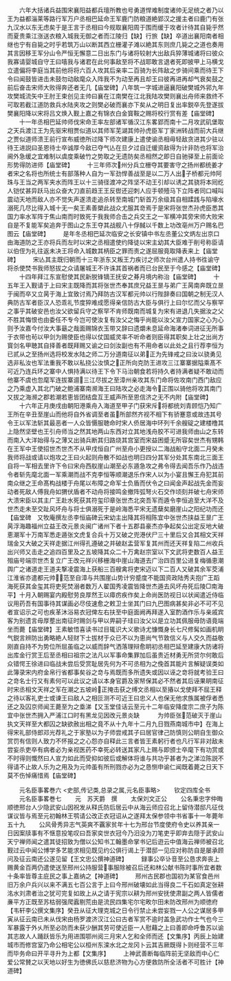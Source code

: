 <!-- { "loadSidebar": true } -->
　　六年大括诸兵益围宋襄阳益都兵璮所教也号勇道悍难制度诸帅无足统之者乃以王为益都淄莱等路行军万户丞相巴延命王军鹿门防粮道絶郢汉之援主者曰鹿门有张九汉水以东无虑矣于是王言于丞相曰今规取襄阳周于围而缓于攻者计待其自毙乎然而夏贵乘江涨送衣粮入城我无御之者而江陵归【缺】行旅【缺】卒道出襄阳南者相继也宁有自毙之时乎若筑万山以断其西立栅灌子滩以絶其东则庶几毙之之道也奏用其言因移王军分山令严恒无懈意二日出东门与诸将较射大出敌兵猝薄城诸将曰彼众我寡请婴城自守王曰嘻我与诸君在此何事敌至将不战耶敢言退者死即披甲上马横戈立遣偏将李庭当其前他将将六百人攻其后亲率二百骑为长阵敌之步骑间乘而待王下令曰闻鼓皆进击未鼓勿动敌麾众入阵我不为动至再且却王曰彼再进再却气衰矣鼓之前后奋击宋师大败得奔还者无几【庙堂碑】八年筑一字城进逼襄阳破樊城外郛九年攻樊城流矢中王肘王束创见主帅曰襄在江南樊在江北我陆攻樊则襄出舟师来救终不可取若截江道防救兵水陆夹攻之则樊必破而襄亦下矣从之明日复出率鋭卒先登遂拔樊襄阳降以宋将吕文焕入觐上嘉之有锦衣白金寳鞍之赐将校行赏有差【庙堂碑】
　　十一年丞相巴延帅师伐宋命王率左部诸军循汉江东畧郢而南十二月攻武矶堡取之天兵渡江王为先驱宋相贾似道以其师军芜湖其帅孙虎臣军丁家洲转战而前大兵继之贾似道师溃王前行宣布威徳所过降下师次建康上遣使谕丞相毋轻敌贪进其少驻以待王进説曰圣恩待士卒诚厚今敌已夺气亾在旦夕过自迁缓资敌得为计非防也将军治阃外急缓之宜难制以虞度乘破竹之势取之无遗防矣丞相然之即日自驰驿至上前面论形势得防进师【庙堂碑】
　　十三年师次州分兵立栅夺其要害守之扬州都统姜才者宋之名将也所统士有部落种人自为一军劲悍善战至是以二万人出子桥都元帅阿珠与王当之两军夹水而阵王以十三骑径渡冲之阵坚不动王引却以诱之其骁将本囘纥人铠仗甚异跃马出众奋大刀直前趋王王反辔还迎刺人应手顿殪马下立阵者同口喊叫震动天地而敌人亦不觉失声遂溃走追杀转至南城门斩首万余级其自相蹂践与陷壕水溺死几尽比得入城十无一矣王素善槊此战众尤服其竒焉于是宋将张世杰孙虎臣悉其国力率水军阵于焦山南而时致死于我我师合击之兵交王之一军横冲其旁宋师大败宋自是不复能军矣追奔于图山之东王夺其战舰八十俘馘以千数上功改亳州万户赐名巴图云【庙堂碑】
　　是年冬丞相巴延次临安之长安镇中书左丞董公文炳左出京口由海道防之王亦将兵而左时以宋之丞相遣使约降徒以宋主幼其大臣难于削号称臣请以伯侄为礼往返未决王将命入城数其柄臣之罪而责之遂屈服竟取降表来上【庙堂碑】
　　宋亾其主既归朝而十三年浙东又叛王力疾讨之师次台州遣人持书徃谕守将杀使焚书我师怒拔之众请屠城王不许诛其首祸者而已台民至于今感之【庙堂碑】
　　十四年拜江东宣慰使其民新脱锋镝王抚安之朞月境内称治【庙堂碑】
　　十五年王入觐请于上曰宋主既降而其将张世杰奉其庶兄益王昰与弟广王昺南奔既立昰于闽而卒又立昺于海上宜致讨焉乃拜防古汉军都元帅以行陛辞奏曰国朝之制无汉人典防古军者臣汉人恐乖礼节度猝难成愿得亲信防古大臣与俱行上曰尔忆而父与察罕之事乎其破安邑也汝父欲留兵守之察罕不肯师既南而城复为宋有进退几失据汝之父不胜其悔恨也由委任不专今岂可使汝复有汝父之悔乎尚能以汝父宣力国家之心为心则予汝嘉今付汝大事朂之哉面赐锦衣玉带又辞曰遗爝未息延命海渚奉词进征无所事于衣带也茍以甲剑为赐使臣也得以仗国威灵率不听命者则臣得其职矣上壮之出尚方寳剑名甲聴其自择善者既拜赐又谕之曰剑汝副也有不用命者以此处之且行荐李恒为已贰从之至扬州选将校发水陆之师二万分道南征以弟正为先锋戒之曰汝以骁勇见选非私汝也军法重我不敢以私挠公汝慎之正所向克防王进攻三江寨寨据隘乘髙不可近乃连兵环之寨中人惧持满以待王下令下马治朝食若将持久者持满者疑不敢动而他寨不虞也忽麾军连拔寨逥三江尽拔之至漳州亲攻其东门命将佐攻南门西门敌应之乃乘虚入其北门破之鲍浦寨南濒海王曰陆攻之必走海令正围以骑他将攻其南门又拔之海濒之郡若潮若恵皆团结盘互王威声所至恩信济之无不内附【庙堂碑】
　　十六年正月庚戌由朝阳港乘舟入海道至甲子门获宋斥将都统刘青顾恺乃知广王所在辛丑至崖山而他将自外省调至者虽所部然齐视不相下有骄蹇意或故违其号令王以军法斩其最恶者一人众皆慑服聴命时宋人侨居海中环列千余艘碇之建楼橹其上隐然坚壁也王引舟师当之然其地两山东西对立其地浅舟胶不可进我师由山之东转而南入大洋始得与之薄又出骑兵断其归路烧其宫室而宋益困蹙无所容矣世杰有甥韩在王军中王使招世杰世杰不从甲戌恒自广州至舟小更授以二海战船守北面二月癸未我师将战或请以炮攻之王曰火起则舟散不如战也明日四分其军分处其东南北三面王自将一军相去里许下令曰宋舟西舣崖山潮至必东遁急攻之弗令得去闻吾乐作乃战违令者斩先麾北面一军乘潮而战不克李恒等顺潮退乐作宋人以为小宴且懈王舟犯其前南众继之王命髙构战楼于舟尾以布障之命军士负盾而伏令之曰闻金声起战先金而妄动者死敌人傅我舟如猬伏盾者不动舟将接鸣金撤阵弧弩火石交作顷刻并破七舟宋师大溃宋臣以其主广王赴水死获其符玺印章张世杰北突吾军而遁令李恒追至大洋不及世杰走未至交趾风坏舟与将士俱溺死于是岭海悉平宋无遗蘖矣磨崖山之阳纪功而还【庙堂碑　又牧庵撰左丞李恒庙碑云宋幼主出降其将相陈宜中张世杰挟益王昰广王昺浮海趣福州立益王改元景炎闽广诸州下者十五郡县豪杰亦争起矣公出定反地大破恵潮军十万南军悉走遁张文虎复合兵十万又破之兜港伏尸三十里后又合其相文天祥瑞金又大破之天祥走据江州得孔遵破之并破赵盂营军复其州而还天祥复陷二州收兵出兴师又击走之追四百里及之五坡降其众二十万禽赵宗室以下文武将吏数百人益王殂庙号端宗世杰复立广王改元祥兴移栅海中崖山海道去广治四百里公进复梅循恵潮舆广之诸道走王道夫撃凌震海上获船三百艘禽将吏宋迈以下二百人又破其余军茭浦江淮省亦遣都元帅范至自漳与共围崖山势计穷蹙度不能国资政陆秀夫抱广王蹈海死获其金玺其将吏死焚溺者数万人翟国秀凌震皆降世杰遁去风坏舟死后陵□南海平】十月入朝赐宴内殿慰劳良厚然王以瘴疠疾作矣上命尚医防视日以状闻遣近侍临议用药吾有国事待其谋画必尽伎速愈之敕卫士坐其门曰九巴图病甚矣非必不可不见者宣诏示之可也疾革沐浴易衣冠俾左右扶至中庭面阙再拜遂入室酌酒作乐与亲戚宾客为别遗言毋厚塟出南征时赐剑与甲以畀嗣子珪曰汝父以是立功其佩服毋防语竟端坐而薨【庙堂碑】王素敏悟喜读书过目辄识大义歌诗尤慷慨身长七尺修髯如画机眀气鋭言辨防出勇略絶人轻财下士拔材于众已不以为恵尚气节敦信义与人交久而益敬刚直自持不为势位所屈虽临之以威而辞气洒落理辩愈眀初丞相巴延至建康大防诸将出库金行赏王后至丞相曰祖宗之法凡以军事命集罪加后虽贵近材勇无所贷尔何敢后众错愕王徐进曰临战未尝后受赏耻居先何为不可丞相为之俛首其能片言解疑误类如此簿录宋内府金帛行省都事矣谷之竒与焉既而多所遗失或因以诬之竒将就考验王曰之竒名士行又有素何可以此议之请以本身官爵及家帑保其必不然者其后诬果眀南征时宋丞相文天祥之军在潮之五坡岭正掩击获之缚文丞相以至摏以戈使拜不屈王释之待以客礼吏士或谏王曰敌人之相叵测不可近王曰忠义人也保无他求族属被俘者悉还之及囚京师闻王薨至为之埀涕【又玉堂佳话云至元十二年临安降度宗二庶子为陈宜中张世杰拥入严浦江口时有黑龙见因改元景炎缺　　　为帅臣张范破灭于崖山执文天祥至大都囚之缺欲赦出相之竟不从十九年十二月九日戮燕南城市中】在海上得宋礼部侍郎邓光荐礼之于家塾以为子师尝戒其子曰居官律己防慎则公眀自生御众赏罚有信则人致力不怀报之之心怨亦自释此三言者皆王素躬行者也凡行军非对敌未尝妄杀吏卒有病者必为亲视医药不幸死必转送其家凡上赐与即颁士卒麾下有功赏或不时得则慨然曰人宣力如此而受抑如彼后或解体将谁与共功乎甚者为之涕泣陈説不得请不止故人乐为之用及为元帅虽有所刑戮亦必为之恳恻申谕仁闻既着薨之日天下莫不伤悼痛惜焉【庙堂碑】












　　元名臣事畧巻六
<史部,传记类,总录之属,元名臣事略>
　　钦定四库全书
　　元名臣事畧巻七
　　元　苏天爵　撰
　　太保刘文正公
　　公名秉忠字仲晦顺徳邢台人少隐武安山因祝发从释氏防后居云中从海云师应召北上留侍潜邸凡征伐谋议皆与焉至元初翰林王鹗请公改正衣冠诏从之遂拜太保参领中书省事十一年薨年五十九
　　公风骨秀异志气英爽不覊家贫年十七为邢台节度使府令史以养其亲一日因案牍事有不惬意投笔叹曰吾家奕世衣冠今乃汨没为刀笔吏乎即弃去隠于武安山天宁禅师闻之遣其徒招致为僧以公知书工翰墨命掌书记后逰云中值海云禅师被召北觐过云中闻公博学多艺能求相见既见约公俱行谒上于潜邸一见应对称防自是屡承顾问及征云南还公遂见留【王文忠公撰神道碑】
　　録事公卒讣音至公恳求奔丧上赐黄金百两仍遣使送至邢州公持服营事服除被召后还和林公献书陈时事所宜者数十条率皆尊主庇民之事上嘉纳之【神道碑】
　　邢州古民郡也国初为某官食邑州旧万余户兵兴以来不满五七百公言于上曰今邢州破壊如此当得良二千石如真定张耕洺水刘肃者治之犹可完复如故上从之请于宪宗以耕为邢州安抚使肃副之两人皆儒者亷平方正既至苏枯弱强爬蠧剔荒由是流民四集宅尔宅畋尔田未防改邢州为顺徳府【韦轩李公撰文集序】癸丑从征大理克城之日令行禁止未尝妄戮一人公之谋居多甲寅从征云南已未从伐宋由杨罗渡济汉江公曰古者军赏不逾时盖急武功作士气也今三军暴露于外乆所至必防而未获少酬其劳可使近臣一人慰藉之上曰善即命呼鲁苏以谕其志故人人踊跃皆乐为用进围鄂州阅三月宋人乞和全师而还【文集序】丙辰上始建城市而修宫室乃命公相宅公以桓州东滦水北之龙冈卜云其吉厥既得卜则经营不三年而毕务命曰开平寻升为上都【文集序】
　　上神武善断每临阵前无坚敌而中心仁爱公常賛之以天地以好生为徳佛氏以慈悲济物为心方便救防所全活者不可胜计【神道碑】

